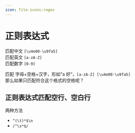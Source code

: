 ```yaml
---
icon: file-icons:regex
---
```

# 正则表达式

匹配中文 `[\u4e00-\u9fa5]`  
匹配英文 `[a-zA-Z]`  
匹配数字 `[0-9]`

匹配 字母+空格+汉字，形如”a 好“，`[a-zA-Z] [\u4e00-\u9fa5]`  
那么如果只匹配符合这个格式的空格呢？

## 正则表达式匹配空行、空白行

两种方法

- `^(\t)*$\n`
- `/^\s*$/`
